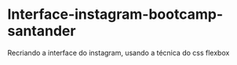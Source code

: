 # Interface-instagram-bootcamp-santander
Recriando a interface do instagram, usando a técnica do css flexbox
